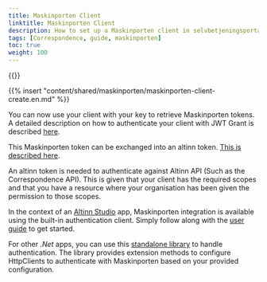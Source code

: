 ```yaml
---
title: Maskinporten Client
linktitle: Maskinporten Client
description: How to set up a Maskinporten client in selvbetjeningsportalen
tags: [Correspondence, guide, maskinporten]
toc: true
weight: 100
---
```


{{<children />}}

{{% insert "content/shared/maskinporten/maskinporten-client-create.en.md" %}}

You can now use your client with your key to retrieve Maskinporten tokens. 
A detailed description on how to authenticate your client with JWT Grant is described [here](https://docs.digdir.no/docs/Maskinporten/maskinporten_guide_apikonsument).

This Maskinporten token can be exchanged into an altinn token. [This is described here](https://docs.altinn.studio/authentication/what-do-you-get/).

An altinn token is needed to authenticate against Altinn API (Such as the Correspondence API). This is given that your client has the required scopes and that you have a resource where your organisation has been given the permission to those scopes.

In the context of an [Altinn Studio](/altinn-studio) app, Maskinporten integration is available using the built-in authentication client. Simply follow along with the [user guide](/altinn-studio/guides/integration/maskinporten) to get started.

For other _.Net_ apps, you can use this [standalone library](https://github.com/Altinn/altinn-apiclient-maskinporten) to handle authentication. The library provides extension methods to configure HttpClients to authenticate with Maskinporten based on your provided configuration.